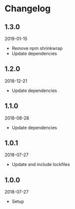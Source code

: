 # Changelog


## 1.3.0
2019-01-15

- Remove npm shrinkwrap
- Update dependencies



## 1.2.0
2018-12-21

- Update dependencies



## 1.1.0
2018-08-28

- Update dependencies



## 1.0.1
2018-07-27

- Update and include lockfiles



## 1.0.0
2018-07-27

- Setup
